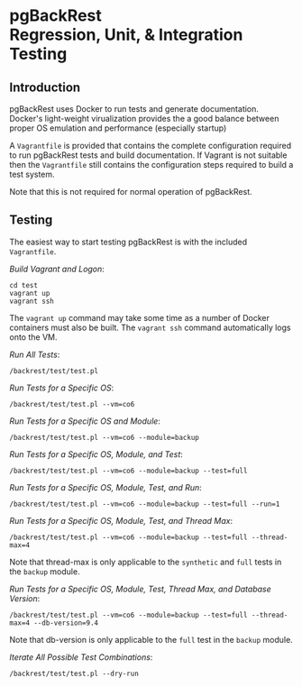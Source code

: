 # pgBackRest <br/> Regression, Unit, & Integration Testing

## Introduction

pgBackRest uses Docker to run tests and generate documentation. Docker's light-weight virualization provides the a good balance between proper OS emulation and performance (especially startup)

A `Vagrantfile` is provided that contains the complete configuration required to run pgBackRest tests and build documentation. If Vagrant is not suitable then the `Vagrantfile` still contains the configuration steps required to build a test system.

Note that this is not required for normal operation of pgBackRest.

## Testing

The easiest way to start testing pgBackRest is with the included `Vagrantfile`.

_Build Vagrant and Logon_:
```
cd test
vagrant up
vagrant ssh
```
The `vagrant up` command may take some time as a number of Docker containers must also be built. The `vagrant ssh` command automatically logs onto the VM.

_Run All Tests_:
```
/backrest/test/test.pl
```

_Run Tests for a Specific OS_:
```
/backrest/test/test.pl --vm=co6
```

_Run Tests for a Specific OS and Module_:
```
/backrest/test/test.pl --vm=co6 --module=backup
```

_Run Tests for a Specific OS, Module, and Test_:
```
/backrest/test/test.pl --vm=co6 --module=backup --test=full
```

_Run Tests for a Specific OS, Module, Test, and Run_:
```
/backrest/test/test.pl --vm=co6 --module=backup --test=full --run=1
```

_Run Tests for a Specific OS, Module, Test, and Thread Max_:
```
/backrest/test/test.pl --vm=co6 --module=backup --test=full --thread-max=4
```
Note that thread-max is only applicable to the `synthetic` and `full` tests in the `backup` module.

_Run Tests for a Specific OS, Module, Test, Thread Max, and Database Version_:
```
/backrest/test/test.pl --vm=co6 --module=backup --test=full --thread-max=4 --db-version=9.4
```
Note that db-version is only applicable to the `full` test in the `backup` module.

_Iterate All Possible Test Combinations_:
```
/backrest/test/test.pl --dry-run
```

